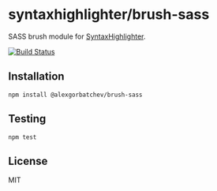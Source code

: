 # syntaxhighlighter/brush-sass

SASS brush module for [SyntaxHighlighter](https://github.com/syntaxhighlighter).

[![Build Status](https://travis-ci.org/syntaxhighlighter/brush-sass.svg)](https://travis-ci.org/syntaxhighlighter/brush-sass)

## Installation

    npm install @alexgorbatchev/brush-sass

## Testing

    npm test

## License

MIT
